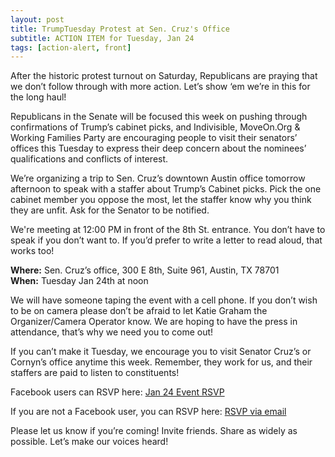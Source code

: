 ```yaml
---
layout: post
title: TrumpTuesday Protest at Sen. Cruz's Office
subtitle: ACTION ITEM for Tuesday, Jan 24
tags: [action-alert, front]
---
```


After the historic protest turnout on Saturday, Republicans are praying
that we don’t follow through with more action. Let’s show ‘em
we’re in this for the long haul!

Republicans in the Senate will be focused this week on pushing through
confirmations of Trump’s cabinet picks, and Indivisible, MoveOn.Org &
Working Families Party are encouraging people to visit their senators’
offices this Tuesday to express their deep concern about the nominees’
qualifications and conflicts of interest.

We’re organizing a trip to Sen. Cruz’s downtown Austin office tomorrow
afternoon to speak with a staffer about Trump’s Cabinet picks. Pick
the one cabinet member you oppose the most, let the staffer know why
you think they are unfit. Ask for the Senator to be notified.

We're meeting at 12:00 PM in front of the 8th St. entrance. You don’t
have to speak if you don’t want to. If you’d prefer to write a letter
to read aloud, that works too!

<b>Where:</b> Sen. Cruz’s office, 300 E 8th, Suite 961, Austin, TX 78701<br />
<b>When:</b> Tuesday Jan 24th at noon<br />

We will have someone taping the event with a cell phone. If you don’t
wish to be on camera please don’t be afraid to let Katie Graham the
Organizer/Camera Operator know. We are hoping to have the press in
attendance, that’s why we need you to come out!

If you can’t make it Tuesday, we encourage you to visit Senator
Cruz’s or Cornyn’s office anytime this week. Remember, they work
for us, and their staffers are paid to listen to constituents!

Facebook users can RSVP here:
[Jan 24 Event RSVP](https://www.facebook.com/events/468206273303177)

If you are not a Facebook user, you can RSVP here:
[RSVP via email](mailto:info@tx10indivisible.us)

Please let us know if you’re coming! Invite friends. Share as widely as possible.
Let’s make our voices heard!

